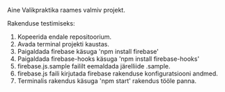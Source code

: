 Aine Valikpraktika raames valmiv projekt.

Rakenduse testimiseks:
1. Kopeerida endale repositoorium.
2. Avada terminal projekti kaustas.
3. Paigaldada firebase käsuga 'npm install firebase'
4. Paigaldada firebase-hooks käsuga 'npm install firebase-hooks'
5. firebase.js.sample faililt eemaldada järelliide .sample.
6. firebase.js faili kirjutada firebase rakenduse konfiguratsiooni andmed.
7. Terminalis rakendus käsuga 'npm start' rakendus tööle panna.
